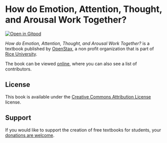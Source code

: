 # How do Emotion, Attention, Thought, and Arousal Work Together?

[![Open in Gitpod](https://gitpod.io/button/open-in-gitpod.svg)](https://gitpod.io/from-referrer/)

_How do Emotion, Attention, Thought, and Arousal Work Together?_ is a textbook published by [OpenStax](https://openstax.org/), a non profit organization that is part of [Rice University](https://www.rice.edu/).

The book can be viewed [online](https://github.com/cnx-user-books/cnxbook-how-do-emotion-attention-thought-and-arousal-work-together/releases/latest), where you can also see a list of contributors.

## License
This book is available under the [Creative Commons Attribution License](./LICENSE) license.

## Support
If you would like to support the creation of free textbooks for students, your [donations are welcome](https://riceconnect.rice.edu/donation/support-openstax-banner).
